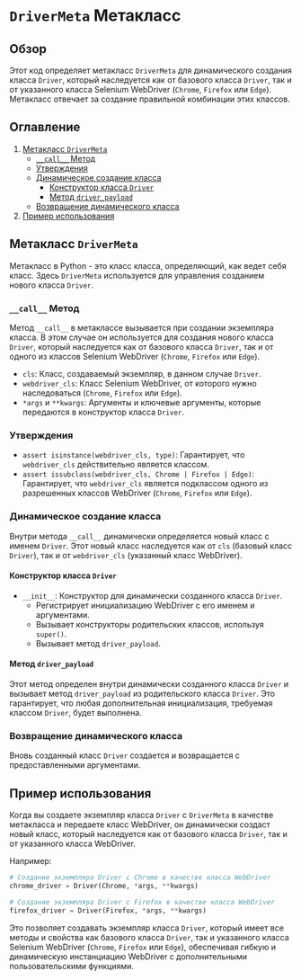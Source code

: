 # `DriverMeta` Метакласс

## Обзор

Этот код определяет метакласс `DriverMeta` для динамического создания класса `Driver`, который наследуется как от базового класса `Driver`, так и от указанного класса Selenium WebDriver (`Chrome`, `Firefox` или `Edge`). Метакласс отвечает за создание правильной комбинации этих классов.

## Оглавление

1.  [Метакласс `DriverMeta`](#метакласс-drivermeta)
    *   [`__call__` Метод](#__call__-метод)
    *   [Утверждения](#утверждения)
    *   [Динамическое создание класса](#динамическое-создание-класса)
        *   [Конструктор класса `Driver`](#конструктор-класса-driver)
        *   [Метод `driver_payload`](#метод-driver_payload)
    *   [Возвращение динамического класса](#возвращение-динамического-класса)
2.  [Пример использования](#пример-использования)

## Метакласс `DriverMeta`

Метакласс в Python - это класс класса, определяющий, как ведет себя класс. Здесь `DriverMeta` используется для управления созданием нового класса `Driver`.

### `__call__` Метод

Метод `__call__` в метаклассе вызывается при создании экземпляра класса. В этом случае он используется для создания нового класса `Driver`, который наследуется как от базового класса `Driver`, так и от одного из классов Selenium WebDriver (`Chrome`, `Firefox` или `Edge`).

-   `cls`: Класс, создаваемый экземпляр, в данном случае `Driver`.
-   `webdriver_cls`: Класс Selenium WebDriver, от которого нужно наследоваться (`Chrome`, `Firefox` или `Edge`).
-   `*args` и `**kwargs`: Аргументы и ключевые аргументы, которые передаются в конструктор класса `Driver`.

### Утверждения

-   `assert isinstance(webdriver_cls, type)`: Гарантирует, что `webdriver_cls` действительно является классом.
-   `assert issubclass(webdriver_cls, Chrome | Firefox | Edge)`: Гарантирует, что `webdriver_cls` является подклассом одного из разрешенных классов WebDriver (`Chrome`, `Firefox` или `Edge`).

### Динамическое создание класса

Внутри метода `__call__` динамически определяется новый класс с именем `Driver`. Этот новый класс наследуется как от `cls` (базовый класс `Driver`), так и от `webdriver_cls` (указанный класс WebDriver).

#### Конструктор класса `Driver`

-   `__init__`: Конструктор для динамически созданного класса `Driver`.
    -   Регистрирует инициализацию WebDriver с его именем и аргументами.
    -   Вызывает конструкторы родительских классов, используя `super()`.
    -   Вызывает метод `driver_payload`.

#### Метод `driver_payload`

Этот метод определен внутри динамически созданного класса `Driver` и вызывает метод `driver_payload` из родительского класса `Driver`. Это гарантирует, что любая дополнительная инициализация, требуемая классом `Driver`, будет выполнена.

### Возвращение динамического класса

Вновь созданный класс `Driver` создается и возвращается с предоставленными аргументами.

## Пример использования

Когда вы создаете экземпляр класса `Driver` с `DriverMeta` в качестве метакласса и передаете класс WebDriver, он динамически создаст новый класс, который наследуется как от базового класса `Driver`, так и от указанного класса WebDriver.

Например:

```python
# Создание экземпляра Driver с Chrome в качестве класса WebDriver
chrome_driver = Driver(Chrome, *args, **kwargs)

# Создание экземпляра Driver с Firefox в качестве класса WebDriver
firefox_driver = Driver(Firefox, *args, **kwargs)
```

Это позволяет создавать экземпляр класса `Driver`, который имеет все методы и свойства как базового класса `Driver`, так и указанного класса Selenium WebDriver (`Chrome`, `Firefox` или `Edge`), обеспечивая гибкую и динамическую инстанциацию WebDriver с дополнительными пользовательскими функциями.